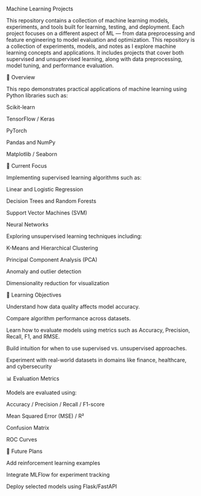 Machine Learning Projects

This repository contains a collection of machine learning models, experiments, and tools built for learning, testing, and deployment. Each project focuses on a different aspect of ML — from data preprocessing and feature engineering to model evaluation and optimization. This repository is a collection of experiments, models, and notes as I explore machine learning concepts and applications. It includes projects that cover both supervised and unsupervised learning, along with data preprocessing, model tuning, and performance evaluation.

🧠 Overview

This repo demonstrates practical applications of machine learning using Python libraries such as:

Scikit-learn

TensorFlow / Keras

PyTorch

Pandas and NumPy

Matplotlib / Seaborn

🚀 Current Focus

Implementing supervised learning algorithms such as:

Linear and Logistic Regression

Decision Trees and Random Forests

Support Vector Machines (SVM)

Neural Networks

Exploring unsupervised learning techniques including:

K-Means and Hierarchical Clustering

Principal Component Analysis (PCA)

Anomaly and outlier detection

Dimensionality reduction for visualization

🔬 Learning Objectives

Understand how data quality affects model accuracy.

Compare algorithm performance across datasets.

Learn how to evaluate models using metrics such as Accuracy, Precision, Recall, F1, and RMSE.

Build intuition for when to use supervised vs. unsupervised approaches.

Experiment with real-world datasets in domains like finance, healthcare, and cybersecurity

📊 Evaluation Metrics

Models are evaluated using:

Accuracy / Precision / Recall / F1-score

Mean Squared Error (MSE) / R²

Confusion Matrix

ROC Curves

🧩 Future Plans

Add reinforcement learning examples

Integrate MLFlow for experiment tracking

Deploy selected models using Flask/FastAPI
